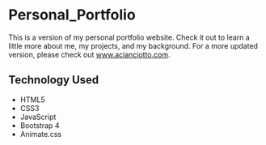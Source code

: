 # Personal_Portfolio

This is a version of my personal portfolio website. Check it out to learn a little more about me, my projects, and my background. For a more updated version, please check out www.acianciotto.com.

## Technology Used
* HTML5
* CSS3
* JavaScript
* Bootstrap 4
* Animate.css
